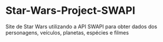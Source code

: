 # Star-Wars-Project-SWAPI
Site de Star Wars utilizando a API SWAPI para obter dados dos personagens, veículos, planetas, espécies e filmes
